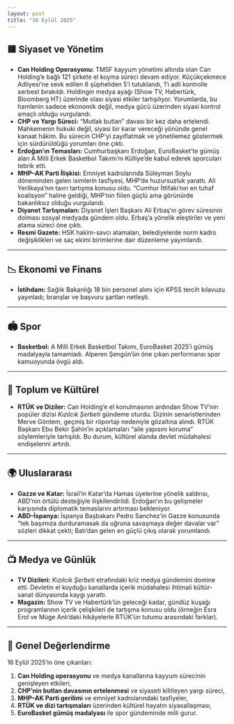 ```yaml
---
layout: post
title: "16 Eylül 2025"
---
```


## 🟥 Siyaset ve Yönetim

* **Can Holding Operasyonu:** TMSF kayyum yönetimi altında olan Can Holding’e bağlı 121 şirkete el koyma süreci devam ediyor. Küçükçekmece Adliyesi’ne sevk edilen 6 şüpheliden 5’i tutuklandı, 1’i adli kontrolle serbest bırakıldı. Holdingin medya ayağı (Show TV, Habertürk, Bloomberg HT) üzerinde olası siyasi etkiler tartışılıyor. Yorumlarda, bu hamlenin sadece ekonomik değil, medya gücü üzerinden siyasi kontrol amaçlı olduğu vurgulandı.
* **CHP ve Yargı Süreci:** “Mutlak butlan” davası bir kez daha ertelendi. Mahkemenin hukuki değil, siyasi bir karar vereceği yönünde genel kanaat hâkim. Bu sürecin CHP’yi zayıflatmak ve yönetilemez göstermek için sürdürüldüğü yorumları öne çıktı.
* **Erdoğan’ın Temasları:** Cumhurbaşkanı Erdoğan, EuroBasket’te gümüş alan A Milli Erkek Basketbol Takımı’nı Külliye’de kabul ederek sporcuları tebrik etti.
* **MHP–AK Parti İlişkisi:** Emniyet kadrolarında Süleyman Soylu döneminden gelen isimlerin tasfiyesi, MHP’de huzursuzluk yarattı. Ali Yerlikaya’nın tavrı tartışma konusu oldu. “Cumhur İttifakı’nın en tuhaf koalisyon” haline geldiği, MHP’nin fiilen güçlü ama görünürde bakanlıksız olduğu vurgulandı.
* **Diyanet Tartışmaları:** Diyanet İşleri Başkanı Ali Erbaş’ın görev süresinin dolması sosyal medyada gündem oldu. Erbaş’a yönelik eleştiriler ve yeni atama süreci öne çıktı.
* **Resmi Gazete:** HSK hakim-savcı atamaları, belediyelerde norm kadro değişiklikleri ve saç ekimi birimlerine dair düzenleme yayımlandı.

---

## 📉 Ekonomi ve Finans

* **İstihdam:** Sağlık Bakanlığı 18 bin personel alımı için KPSS tercih kılavuzu yayınladı; branşlar ve başvuru şartları netleşti.

---

## 🏟 Spor

* **Basketbol:** A Milli Erkek Basketbol Takımı, EuroBasket 2025’i gümüş madalyayla tamamladı. Alperen Şengün’ün öne çıkan performansı spor kamuoyunda övgü aldı.

---

## 🌱 Toplum ve Kültürel

* **RTÜK ve Diziler:** Can Holding’e el konulmasının ardından Show TV’nin popüler dizisi *Kızılcık Şerbeti* gündeme oturdu. Dizinin senaristlerinden Merve Göntem, geçmiş bir röportajı nedeniyle gözaltına alındı. RTÜK Başkanı Ebu Bekir Şahin’in açıklamaları “aile yapısını koruma” söylemleriyle tartışıldı. Bu durum, kültürel alanda devlet müdahalesi endişelerini artırdı.

---

## 🌍 Uluslararası

* **Gazze ve Katar:** İsrail’in Katar’da Hamas üyelerine yönelik saldırısı, ABD’nin örtülü desteğiyle ilişkilendirildi. Erdoğan’ın bu gelişmeler karşısında diplomatik temaslarını artırması bekleniyor.
* **ABD–İspanya:** İspanya Başbakanı Pedro Sanchez’in Gazze konusunda “tek başımıza durduramasak da uğruna savaşmaya değer davalar var” sözleri dikkat çekti; Batı’dan gelen en güçlü çıkış olarak yorumlandı.

---

## 📺 Medya ve Günlük

* **TV Dizileri:** *Kızılcık Şerbeti* etrafındaki kriz medya gündemini domine etti. Devletin el koyduğu kanallarda içerik müdahalesi ihtimali kültür-sanat dünyasında kaygı yarattı.
* **Magazin:** Show TV ve Habertürk’ün geleceği kadar, gündüz kuşağı programlarının içerik çelişkileri de tartışma konusu oldu (örneğin Esra Erol ve Müge Anlı’daki hikâyelerle RTÜK’ün tutumu arasındaki farklar).

---

## 🌟 Genel Değerlendirme

16 Eylül 2025’in öne çıkanları:

1. **Can Holding operasyonu** ve medya kanallarına kayyum sürecinin genişleyen etkileri,
2. **CHP’nin butlan davasının ertelenmesi** ve siyaseti kilitleyen yargı süreci,
3. **MHP–AK Parti gerilimi** ve emniyet kadrolarındaki tasfiyeler,
4. **RTÜK ve dizi tartışmaları** üzerinden kültürel hayatın siyasallaşması,
5. **EuroBasket gümüş madalyası** ile spor gündeminde milli gurur.